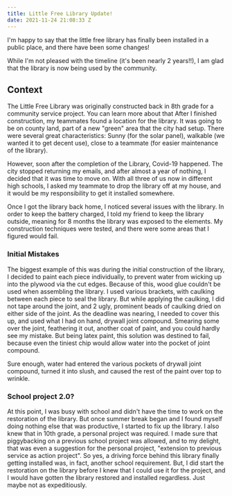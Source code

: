 ```yaml
---
title: Little Free Library Update!
date: 2021-11-24 21:08:33 Z
---
```


I'm happy to say that the little free library has finally been installed in a public place, and there have been some changes!

While I'm not pleased with the timeline (it's been nearly 2 years!!), I am glad that the library is now being used by the community.

## Context

The Little Free Library was originally constructed back in 8th grade for a community service project. You can learn more about that After I finished construction, my teammates found a location for the library. It was going to be on county land, part of a new "green" area that the city had setup. There were several great characteristics: Sunny (for the solar panel), walkable (we wanted it to get decent use), close to a teammate (for easier maintenance of the library). 

However, soon after the completion of the Library, Covid-19 happened. The city stopped returning my emails, and after almost a year of nothing, I decided that it was time to move on. With all three of us now in different high schools, I asked my teammate to drop the library off at my house, and it would be my responsibility to get it installed somewhere. 

Once I got the library back home, I noticed several issues with the library. In order to keep the battery charged, I told my friend to keep the library outside, meaning for 8 months the library was exposed to the elements. My construction techniques were tested, and there were some areas that I figured would fail. 

### Initial Mistakes

The biggest example of this was during the initial construction of the library, I decided to paint each piece individually, to prevent water from wicking up into the plywood via the cut edges. Because of this, wood glue couldn't be used when assembling the library. I used various brackets, with caulking between each piece to seal the library. But while applying the caulking, I did not tape around the joint, and 2 ugly, prominent beads of caulking dried on either side of the joint. As the deadline was nearing, I needed to cover this up, and used what I had on hand, drywall joint compound. Smearing some over the joint, feathering it out, another coat of paint, and you could hardly see my mistake. But being latex paint, this solution was destined to fail, because even the tiniest chip would allow water into the pocket of joint compound.

Sure enough, water had entered the various pockets of drywall joint compound, turned it into slush, and caused the rest of the paint over top to wrinkle. 

### School project 2.0?

At this point, I was busy with school and didn't have the time to work on the restoration of the library. But once summer break began and I found myself doing nothing else that was productive, I started to fix up the library. I also knew that in 10th grade, a personal project was required. I made sure that piggybacking on a previous school project was allowed, and to my delight, that was even a suggestion for the personal project, "extension to previous service as action project". So yes, a driving force behind this library finally getting installed was, in fact, another school requirement. But, I did start the restoration on the library before I knew that I could use it for the project, and I would have gotten the library restored and installed regardless. Just maybe not as expeditiously.